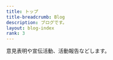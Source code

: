 ```yaml
---
title: トップ
title-breadcrumb: Blog
description: ブログです。
layout: blog-index
rank: 3
---
```

意見表明や宣伝活動、活動報告などします。
